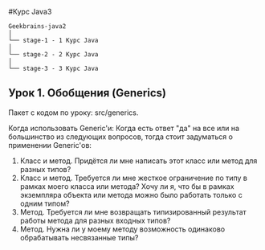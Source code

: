 #Курс Java3 

```
Geekbrains-java2
│
└── stage-1 - 1 Курс Java
│
└── stage-2 - 2 Курс Java
│
└── stage-3 - 3 Курс Java
```

## Урок 1. Обобщения (Generics)

Пакет с кодом по уроку: src/generics.

Когда использовать Generic'и:
Когда есть ответ "да" на все или на большинство из следующих вопросов, тогда стоит задуматься о применении Generic'ов:
1. Класс и метод. Придётся ли мне написать этот класс или метод для разных типов?
2. Класс и метод. Требуется ли мне жесткое ограничение по типу в рамках моего класса или метода? Хочу ли я, что бы в рамках экземпляра объекта или метода можно было работать только с одним типом?
3. Метод. Требуется ли мне возвращать типизированный результат работы метода для разных входных типов?
4. Метод. Нужна ли у моему методу возможность одинаково обрабатывать несвязанные типы?